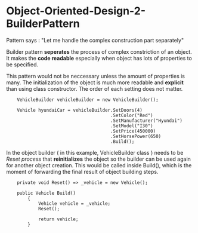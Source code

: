 # Object-Oriented-Design-2-BuilderPattern
Pattern says : "Let me handle the complex construction part separately"

Builder pattern **seperates** the process of complex constriction of an object. It makes the **code readable** especially when object has lots of properties to be specified.

This pattern would not be neccessary unless the amount of properties is many. The initialization of the object is much more readable and **explicit** than using class constructor. The order of each setting does not matter.

```
    VehicleBuilder vehicleBuilder = new VehicleBuilder();
    
    Vehicle hyundaiCar = vehicleBuilder.SetDoors(4)
                                       .SetColor("Red")
                                       .SetManufacturer("Hyundai")
                                       .SetModel("I30")
                                       .SetPrice(450000)
                                       .SetHorsePower(650)
                                       .Build();
```

In the object builder ( in this example, VehicleBuilder class ) needs to be *Reset process* that **reinitializes** the object so the builder can be used again for another object creation. This would be called inside Build(), which is the moment of forwarding the final result of object building steps.  
```
    private void Reset() => _vehicle = new Vehicle();
    
    public Vehicle Build()
        {
            Vehicle vehicle = _vehicle;
            Reset();

            return vehicle;
        }
```

